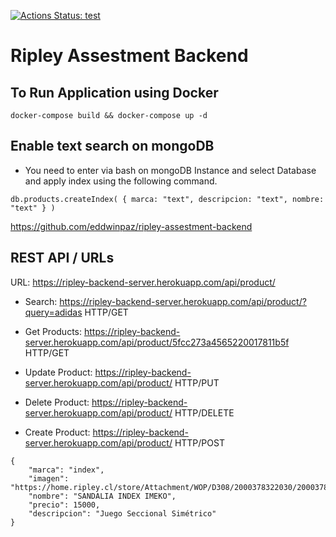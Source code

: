 [![Actions Status: test](https://github.com/eddwinpaz/ripley-assestment-backend/workflows/test/badge.svg)](https://github.com/eddwinpaz/ripley-assestment-backend/actions?query=is:success")

# Ripley Assestment Backend

## To Run Application using Docker

```
docker-compose build && docker-compose up -d
```

## Enable text search on mongoDB
- You need to enter via bash on mongoDB Instance and select Database and apply index using the following command.

```
db.products.createIndex( { marca: "text", descripcion: "text", nombre: "text" } )
```

https://github.com/eddwinpaz/ripley-assestment-backend


## REST API / URLs

URL: https://ripley-backend-server.herokuapp.com/api/product/

- Search:  https://ripley-backend-server.herokuapp.com/api/product/?query=adidas HTTP/GET

- Get Products: https://ripley-backend-server.herokuapp.com/api/product/5fcc273a4565220017811b5f HTTP/GET

- Update Product: https://ripley-backend-server.herokuapp.com/api/product/ HTTP/PUT

- Delete Product: https://ripley-backend-server.herokuapp.com/api/product/ HTTP/DELETE

- Create Product: https://ripley-backend-server.herokuapp.com/api/product/ HTTP/POST

```
{
	"marca": "index",
	"imagen": "https://home.ripley.cl/store/Attachment/WOP/D308/2000378322030/2000378322030_2.jpg",
	"nombre": "SANDALIA INDEX IMEKO",
	"precio": 15000,
	"descripcion": "Juego Seccional Simétrico"
}
```
